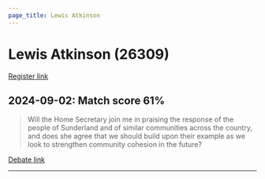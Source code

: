 ```yaml
---
page_title: Lewis Atkinson
---
```


# Lewis Atkinson  (26309)

[Register link](https://www.theyworkforyou.com/mp/26309/register)



## 2024-09-02: Match score 61%

>Will the Home Secretary join me in praising the response of the people of Sunderland and of similar communities  across the country, and does she agree that we should build upon their example as we look to strengthen community cohesion in the future?

[Debate link](https://www.theyworkforyou.com/debates/?id=2024-09-02a.70.4) 

---

